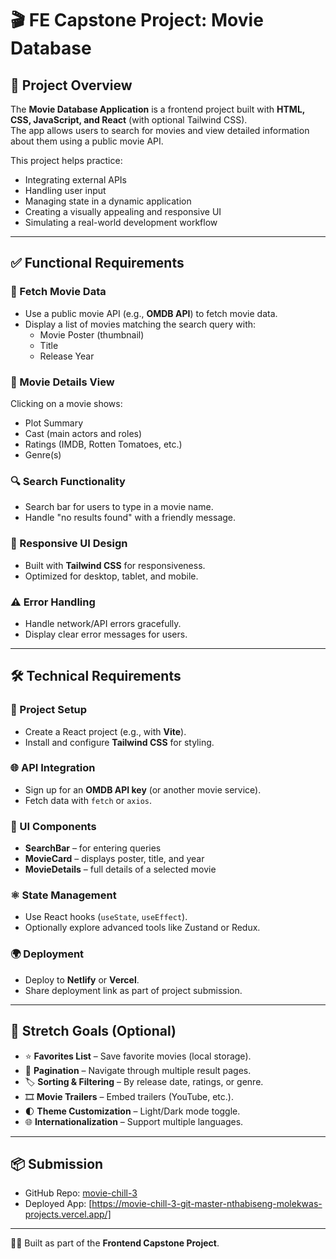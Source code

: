 # 🎬 FE Capstone Project: Movie Database

## 📖 Project Overview
The **Movie Database Application** is a frontend project built with **HTML, CSS, JavaScript, and React** (with optional Tailwind CSS).  
The app allows users to search for movies and view detailed information about them using a public movie API.

This project helps practice:
- Integrating external APIs
- Handling user input
- Managing state in a dynamic application
- Creating a visually appealing and responsive UI
- Simulating a real-world development workflow

---

## ✅ Functional Requirements

### 🔎 Fetch Movie Data
- Use a public movie API (e.g., **OMDB API**) to fetch movie data.
- Display a list of movies matching the search query with:
  - Movie Poster (thumbnail)
  - Title
  - Release Year

### 🎥 Movie Details View
Clicking on a movie shows:
- Plot Summary  
- Cast (main actors and roles)  
- Ratings (IMDB, Rotten Tomatoes, etc.)  
- Genre(s)  

### 🔍 Search Functionality
- Search bar for users to type in a movie name.  
- Handle "no results found" with a friendly message.  

### 📱 Responsive UI Design
- Built with **Tailwind CSS** for responsiveness.  
- Optimized for desktop, tablet, and mobile.  

### ⚠️ Error Handling
- Handle network/API errors gracefully.  
- Display clear error messages for users.  

---

## 🛠 Technical Requirements

### 🚀 Project Setup
- Create a React project (e.g., with **Vite**).  
- Install and configure **Tailwind CSS** for styling.  

### 🌐 API Integration
- Sign up for an **OMDB API key** (or another movie service).  
- Fetch data with `fetch` or `axios`.  

### 🎨 UI Components
- **SearchBar** – for entering queries  
- **MovieCard** – displays poster, title, and year  
- **MovieDetails** – full details of a selected movie  

### ⚛️ State Management
- Use React hooks (`useState`, `useEffect`).  
- Optionally explore advanced tools like Zustand or Redux.  

### 🌍 Deployment
- Deploy to **Netlify** or **Vercel**.  
- Share deployment link as part of project submission.  

---

## 🌟 Stretch Goals (Optional)
- ⭐ **Favorites List** – Save favorite movies (local storage).  
- 📑 **Pagination** – Navigate through multiple result pages.  
- 🏷 **Sorting & Filtering** – By release date, ratings, or genre.  
- 🎞 **Movie Trailers** – Embed trailers (YouTube, etc.).  
- 🌓 **Theme Customization** – Light/Dark mode toggle.  
- 🌐 **Internationalization** – Support multiple languages.  

---

## 📦 Submission
- GitHub Repo: [movie-chill-3](https://github.com/Molekwanthabi/movie-chill-3)  
- Deployed App: [https://movie-chill-3-git-master-nthabiseng-molekwas-projects.vercel.app/]


---
👨‍💻 Built as part of the **Frontend Capstone Project**.

